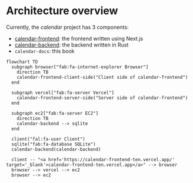 # Architecture overview

Currently, the *calendar* project has 3 components:
- [calendar-frontend](./calendar-frontend.md): the frontend written using Next.js
- [calendar-backend](./calendar-backend.md): the backend written in Rust
- `calendar-docs`: this book

```mermaid
flowchart TD
  subgraph browser["fab:fa-internet-explorer Browser"]
    direction TB
    calendar-frontend-client-side("Client side of calendar-frontend")
  end

  subgraph vercel["fab:fa-server Vercel"]
    calendar-frontend-server-side("Server side of calendar-frontend")
  end

  subgraph ec2["fab:fa-server EC2"]
    direction TB
    calendar-backend --> sqlite
  end

  client("fal:fa-user Client")
  sqlite("fab:fa-database SQLite")
  calendar-backend(calendar-backend)

  client -- "<a href='https://calendar-frontend-ten.vercel.app/' target='_blank'>calendar-frontend-ten.vercel.app</a>" --> browser
  browser --> vercel --> ec2
  browser --> ec2
```
